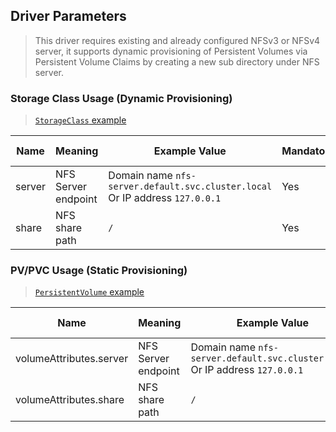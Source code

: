 ## Driver Parameters
> This driver requires existing and already configured NFSv3 or NFSv4 server, it supports dynamic provisioning of Persistent Volumes via Persistent Volume Claims by creating a new sub directory under NFS server.

### Storage Class Usage (Dynamic Provisioning)
> [`StorageClass` example](../deploy/example/storageclass-nfs.yaml)

Name | Meaning | Example Value | Mandatory | Default value
--- | --- | --- | --- | ---
server | NFS Server endpoint | Domain name `nfs-server.default.svc.cluster.local` <br>Or IP address `127.0.0.1` | Yes |
share | NFS share path | `/` | Yes |

### PV/PVC Usage (Static Provisioning)
> [`PersistentVolume` example](../deploy/example/pv-nfs-csi.yaml)

Name | Meaning | Example Value | Mandatory | Default value
--- | --- | --- | --- | ---
volumeAttributes.server | NFS Server endpoint | Domain name `nfs-server.default.svc.cluster.local` <br>Or IP address `127.0.0.1` | Yes |
volumeAttributes.share | NFS share path | `/` |  Yes  |
